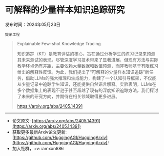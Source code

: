 # 可解释的少量样本知识追踪研究
发布时间：2024年05月23日

`提示工程`
> Explainable Few-shot Knowledge Tracing
>
> 知识追踪（KT）是教育评估的核心，旨在通过分析学生的练习记录来预测其未来测试的表现。尽管深度学习技术带来了显著进展，但现有方法与实际教学环境仍有差距，主要依赖大量数据和数值预测，而非教师基于有限练习给出的解释性反馈。为此，我们提出了“可解释的少量样本知识追踪”新任务，借助LLMs的强大推理和生成能力，构建了一个认知引导框架，不仅能从少量记录中追踪学生知识，还能提供自然语言解释。实验表明，LLMs在多个数据集上的表现不逊于甚至超越了现有的深度知识追踪方法。我们探讨了未来的研究方向，并期待在相关领域取得更多进展。
>
> https://arxiv.org/abs/2405.14391


<hr />

- 论文原文: [https://arxiv.org/abs/2405.14391](https://arxiv.org/abs/2405.14391)
- 获取更多最新Arxiv论文更新: [https://github.com/HuggingAGI/HuggingArxiv](https://github.com/HuggingAGI/HuggingArxiv)!
- 加入社群，+v: iamxxn886